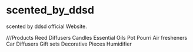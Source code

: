 # scented_by_ddsd
scented by ddsd official Website.


///Products
Reed Diffusers
Candles
Essential Oils
Pot Pourri
Air fresheners
Car Diffusers
Gift sets
Decorative Pieces
Humidifier

